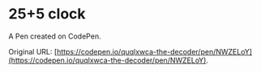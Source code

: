 # 25+5 clock

A Pen created on CodePen.

Original URL: [https://codepen.io/quqlxwca-the-decoder/pen/NWZELoY](https://codepen.io/quqlxwca-the-decoder/pen/NWZELoY).

